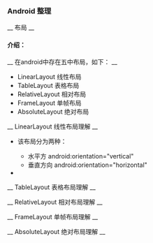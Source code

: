 ### Android 整理
__ 布局 __

#### 介绍：

__ 在android中存在五中布局，如下： __

* LinearLayout 线性布局
* TableLayout 表格布局
* RelativeLayout 相对布局
* FrameLayout 单帧布局
* AbsoluteLayout 绝对布局

__ LinearLayout 线性布局理解 __

* 该布局分为两种：
    * 水平方 android:orientation="vertical"
    * 垂直方向 android:orientation="horizontal"
   
* 


__ TableLayout 表格布局理解 __

__ RelativeLayout 相对布局理解 __

__ FrameLayout 单帧布局理解 __

__ AbsoluteLayout 绝对布局理解 __

